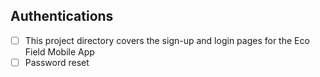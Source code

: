 ## Authentications

- [ ] This project directory covers the sign-up and login pages for the Eco Field Mobile App
- [ ] Password reset